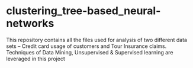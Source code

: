 # clustering_tree-based_neural-networks
This repository contains all the files used for analysis of two different data sets – Credit card usage of customers and Tour Insurance claims. Techniques of Data Mining, Unsupervised &amp; Supervised learning are leveraged in this project
